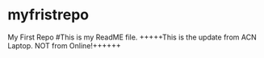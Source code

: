 # myfristrepo
My First Repo
#This is my ReadME file.
+++++This is the update from ACN Laptop. NOT from Online!++++++
